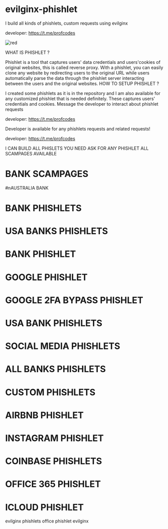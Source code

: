 # evilginx-phishlet

I build all kinds of phishlets, custom requests using evilginx

developer: https://t.me/profcodes


![red](https://github.com/user-attachments/assets/da40a8fd-0a02-4545-ae1a-da4185bc58f8)


WHAT IS PHISHLET ?

Phishlet is a tool that captures users' data credentials and users'cookies of original websites, this is called reverse proxy. With a phishlet, you can easily clone any website by redirecting users to the original URL while users automatically parse the data through the phishlet server interacting between the users and the original websites.
HOW TO SETUP PHISHLET ?

I created some phishlets as it is in the repository and I am also available for any customized phishlet that is needed definitely. These captures users' credentials and cookies. Message the developer to interact about phishlet requests

developer: https://t.me/profcodes

Developer is available for any phishlets requests and related requests!

developer: https://t.me/profcodes

I CAN BUILD ALL PHISLETS YOU NEED ASK FOR ANY PHISHLET ALL SCAMPAGES AVAILABLE
# BANK SCAMPAGES
#nAUSTRALIA BANK
# BANK PHISHLETS
# USA BANKS PHISHLETS
# BANK PHISHLET
# GOOGLE PHISHLET
# GOOGLE 2FA BYPASS PHISHLET
# USA BANK PHISHLETS
# SOCIAL MEDIA PHISHLETS
# ALL BANKS PHISHLETS
# CUSTOM PHISHLETS
# AIRBNB PHISHLET
# INSTAGRAM PHISHLET
# COINBASE PHISHLETS
# OFFICE 365 PHISHLET
# ICLOUD PHISHLET

evilginx phishlets office phishlet evilginx
